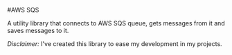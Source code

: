 #AWS SQS

A utility library that connects to AWS SQS queue, gets messages from it and saves messages to it.

*Disclaimer:* I've created this library to ease my development in my projects.
